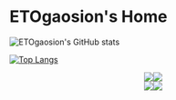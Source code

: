 # ETOgaosion's Home

![ETOgaosion's GitHub stats](https://github-readme-stats.vercel.app/api?username=ETOgaosion&theme=ambient_gradient&show_icons=true?count_private=true&hide=contribs)

[![Top Langs](https://github-readme-stats.vercel.app/api/top-langs/?username=ETOgaosion&layout=compact)](https://github.com/anuraghazra/github-readme-stats)

<div style="display:flex;flex-direction:row;justify-content:center;align-items:center">
  <img src="https://github-readme-stats.vercel.app/api/pin/?username=ETOgaosion&repo=hugo-theme-arknights&theme=ambient_gradient" />
  <img src="https://github-readme-stats.vercel.app/api/pin/?username=ETOgaosion&repo=ETOgaosion.github.io&theme=default_repocard" />
</div>

<div style="display:flex;flex-direction:row;justify-content:center;align-items:center">
  <img src="https://github-readme-stats.vercel.app/api/pin/?username=ETOgaosion&repo=nemu&theme=default_repocard" />
  <img src="https://github-readme-stats.vercel.app/api/pin/?username=ETOgaosion&repo=550W-OSKernel&theme=default_repocard" />
</div>
